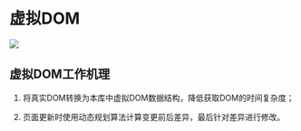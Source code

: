# 虚拟DOM

<img src="//xinrui-oss.nakupenda.net/novae/vdom.gif"/>

## 虚拟DOM工作机理

1. 将真实DOM转换为本库中虚拟DOM数据结构，降低获取DOM的时间复杂度；

2. 页面更新时使用动态规划算法计算变更前后差异，最后针对差异进行修改。